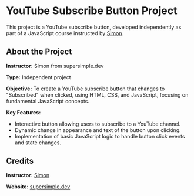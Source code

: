 <h1>YouTube Subscribe Button Project</h1>

<p>This project is a YouTube subscribe button, developed independently as part of a JavaScript course instructed by <a href="https://github.com/SuperSimpleDev">Simon</a>.</p>

<h2>About the Project</h2>
<p><strong>Instructor:</strong> Simon from supersimple.dev</p>
<p><strong>Type:</strong> Independent project</p>
<p><strong>Objective:</strong> To create a YouTube subscribe button that changes to "Subscribed" when clicked, using HTML, CSS, and JavaScript, focusing on fundamental JavaScript concepts.</p>

<p><strong>Key Features:</strong> <ul>
  <li>Interactive button allowing users to subscribe to a YouTube channel.</li>
  <li>Dynamic change in appearance and text of the button upon clicking.</li>
  <li>Implementation of basic JavaScript logic to handle button click events and state changes.</li>
</ul></p>


<h2>Credits</h2>
<p><strong>Instructor:</strong> <a href="https://github.com/SuperSimpleDev">Simon</a></p>
<p><strong>Website:</strong> <a href="https://supersimple.dev">supersimple.dev</a></p>
